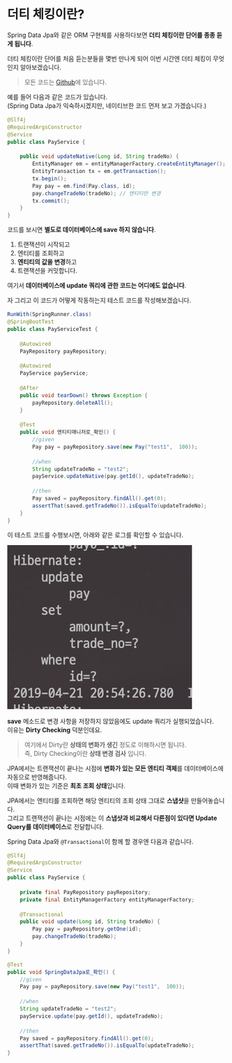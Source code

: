 # 더티 체킹이란?

Spring Data Jpa와 같은 ORM 구현체를 사용하다보면 **더티 체킹이란 단어를 종종 듣게 됩니다**.  
  
더티 체킹이란 단어를 처음 듣는분들을 몇번 만나게 되어 이번 시간엔 더티 체킹이 무엇인지 알아보겠습니다.

> 모든 코드는 [Github](https://github.com/jojoldu/blog-code/tree/master/jpa-theory)에 있습니다.

예를 들어 다음과 같은 코드가 있습니다.  
(Spring Data Jpa가 익숙하시겠지만, 네이티브한 코드 먼저 보고 가겠습니다.)

```java
@Slf4j
@RequiredArgsConstructor
@Service
public class PayService {

    public void updateNative(Long id, String tradeNo) {
        EntityManager em = entityManagerFactory.createEntityManager();
        EntityTransaction tx = em.getTransaction();
        tx.begin(); 
        Pay pay = em.find(Pay.class, id);
        pay.changeTradeNo(tradeNo); // 엔티티만 변경
        tx.commit();
    }
}
```

코드를 보시면 **별도로 데이터베이스에 save 하지 않습니다**.  

1. 트랜잭션이 시작되고
2. 엔티티를 조회하고
3. **엔티티의 값을 변경**하고
4. 트랜잭션을 커밋합니다.

여기서 **데이터베이스에 update 쿼리에 관한 코드는 어디에도 없습니다**.  
  
자 그리고 이 코드가 어떻게 작동하는지 테스트 코드를 작성해보겠습니다.

```java
RunWith(SpringRunner.class)
@SpringBootTest
public class PayServiceTest {

    @Autowired
    PayRepository payRepository;

    @Autowired
    PayService payService;

    @After
    public void tearDown() throws Exception {
        payRepository.deleteAll();
    }

    @Test
    public void 엔티티매니저로_확인() {
        //given
        Pay pay = payRepository.save(new Pay("test1",  100));

        //when
        String updateTradeNo = "test2";
        payService.updateNative(pay.getId(), updateTradeNo);

        //then
        Pay saved = payRepository.findAll().get(0);
        assertThat(saved.getTradeNo()).isEqualTo(updateTradeNo);
    }
}
```

이 테스트 코드를 수행보시면, 아래와 같은 로그를 확인할 수 있습니다.

![update](./images/update.png)

**save** 메소드로 변경 사항을 저장하지 않았음에도 update 쿼리가 실행되었습니다.  
이유는 **Dirty Checking** 덕분인데요.  

> 여기에서 Dirty란 **상태의 변화가 생긴** 정도로 이해하시면 됩니다.  
즉, Dirty Checking이란 **상태 변경 검사** 입니다.

JPA에서는 트랜잭션이 끝나는 시점에 **변화가 있는 모든 엔티티 객체**를 데이터베이스에 자동으로 반영해줍니다.  
이때 변화가 있는 기준은 **최초 조회 상태**입니다.  
  
JPA에서는 엔티티를 조회하면 해당 엔티티의 조회 상태 그대로 **스냅샷**을 만들어놓습니다.  
그리고 트랜잭션이 끝나는 시점에는 이 **스냅샷과 비교해서 다른점이 있다면 Update Query를 데이터베이스**로 전달합니다.




Spring Data Jpa와 ```@Transactional```이 함께 할 경우엔 다음과 같습니다.

```java
@Slf4j
@RequiredArgsConstructor
@Service
public class PayService {

    private final PayRepository payRepository;
    private final EntityManagerFactory entityManagerFactory;

    @Transactional
    public void update(Long id, String tradeNo) {
        Pay pay = payRepository.getOne(id);
        pay.changeTradeNo(tradeNo);
    }
}
```

```java
@Test
public void SpringDataJpa로_확인() {
    //given
    Pay pay = payRepository.save(new Pay("test1",  100));

    //when
    String updateTradeNo = "test2";
    payService.update(pay.getId(), updateTradeNo);

    //then
    Pay saved = payRepository.findAll().get(0);
    assertThat(saved.getTradeNo()).isEqualTo(updateTradeNo);
}
```
